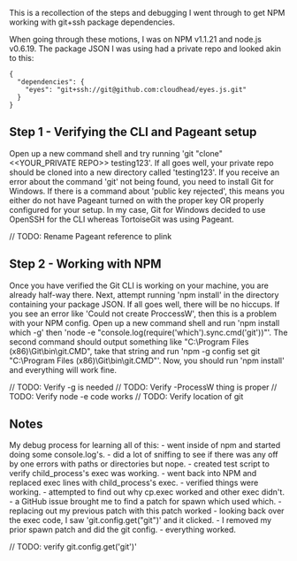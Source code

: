 This is a recollection of the steps and debugging I went through to get NPM working with git+ssh package dependencies.

When going through these motions, I was on NPM v1.1.21 and node.js v0.6.19. The package JSON I was using had a private repo and looked akin to this:

```
{
  "dependencies": {
    "eyes": "git+ssh://git@github.com:cloudhead/eyes.js.git"
  }
}
```

Step 1 - Verifying the CLI and Pageant setup
------
Open up a new command shell and try running 'git "clone" <<YOUR_PRIVATE REPO>> testing123'. If all goes well, your private repo should be cloned into a new directory called 'testing123'. If you receive an error about the command 'git' not being found, you need to install Git for Windows. If there is a command about 'public key rejected', this means you either do not have Pageant turned on with the proper key OR properly configured for your setup. In my case, Git for Windows decided to use OpenSSH for the CLI whereas TortoiseGit was using Pageant.

// TODO: Rename Pageant reference to plink

Step 2 - Working with NPM
------
Once you have verified the Git CLI is working on your machine, you are already half-way there. Next, attempt running 'npm install' in the directory containing your package JSON. If all goes well, there will be no hiccups. If you see an error like 'Could not create ProccessW', then this is a problem with your NPM config. Open up a new command shell and run 'npm install which -g' then 'node -e "console.log(require('which').sync.cmd('git'))"'. The second command should output something like "C:\Program Files (x86)\Git\bin\git.CMD", take that string and run 'npm -g config set git "C:\Program Files (x86)\Git\bin\git.CMD"'. Now, you should run 'npm install' and everything will work fine.

// TODO: Verify -g is needed
// TODO: Verify -ProcessW thing is proper
// TODO: Verify node -e code works
// TODO: Verify location of git

Notes
-----
My debug process for learning all of this: - went inside of npm and started doing some console.log's. - did a lot of sniffing to see if there was any off by one errors with paths or directories but nope. - created test script to verify child_process's exec was working. - went back into NPM and replaced exec lines with child_process's exec. - verified things were working. - attempted to find out why cp.exec worked and other exec didn't. - a GitHub issue brought me to find a patch for spawn which used which. - replacing out my previous patch with this patch worked - looking back over the exec code, I saw 'git.config.get("git")' and it clicked. - I removed my prior spawn patch and did the git config. - everything worked.

// TODO: verify git.config.get('git')'